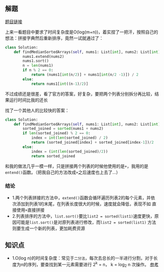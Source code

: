 ## 解题

[题目链接](https://leetcode.com/problems/median-of-two-sorted-arrays/)

上来一看题目中要求了时间复杂度是O(log(m+n))，着实捏了一把汗，按照自己的想法：拼接字典然后重新排序，竟然一试就通过了：
```python
class Solution:
    def findMedianSortedArrays(self, nums1: List[int], nums2: List[int]) -> float:
        nums1.extend(nums2)
        nums1.sort()
        n = len(nums1)
        if n % 2 == 0:
            return (nums1[int(n/2)] + nums1[int(n/2 -1)]) / 2
        else:
            return nums1[int((n-1)/2)]
```

不过成绩还是很差，看了官方的答案，好复杂，要把两个列表分别拆分再比较，结果运行时间比我的还长

找了一个其他人的比较快的答案：
```python
class Solution:
    def findMedianSortedArrays(self, nums1: List[int], nums2: List[int]) -> float:
        sorted_joined = sorted(nums1 + nums2)
        if len(sorted_joined) % 2 == 0:
            index = int(len(sorted_joined) / 2)
            return (sorted_joined[index] + sorted_joined[index-1])/2
        else:
            index = (int(len(sorted_joined)/2))
            return sorted_joined
```

和我的做法几乎一模一样，只是拼接两个列表的时候他使用的是`+`，我用的是`entend()`函数。（把我自己的方法改成`+`之后速度也上去了...）

### 结论

- 1.两个列表拼接的方法中，`extend()`函数会循环遍历列表2的每个元素，并依次添加到列表1的末尾，在列表长度很大的时候，速度就会降低，表现不如
直接使用`+`直接拼接
- 2.列表排序的方法中，`list.sort()`要比`list2 = sorted(list1)`速度更快，原因可能是`list.sort()`是对原列表进行修改，而`list2 = sorted(list1)`
方法则要生成一个新的列表，更加耗费资源

## 知识点

- 1.O(log n)的时间复杂度：常见于`二分法`，每次去总长的一半进行分割，对于长度为n的序列，要查找到某一元素需要进行 2<sup>k</sup> = n， 
k = log<sub>2</sub> n 
次操作。  [参考](https://juejin.im/entry/593f56528d6d810058a355f4)

